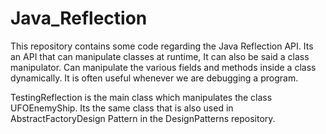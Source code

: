 # Java_Reflection
This repository contains some code regarding the Java Reflection API. Its an API that can manipulate classes at runtime, It can also be said a class manipulator. Can manipulate the various fields and methods inside a class dynamically. It is often useful whenever we are debugging a program.

TestingReflection is the main class which manipulates the class UFOEnemyShip. Its the same class that is also used in AbstractFactoryDesign Pattern in the DesignPatterns repository.

